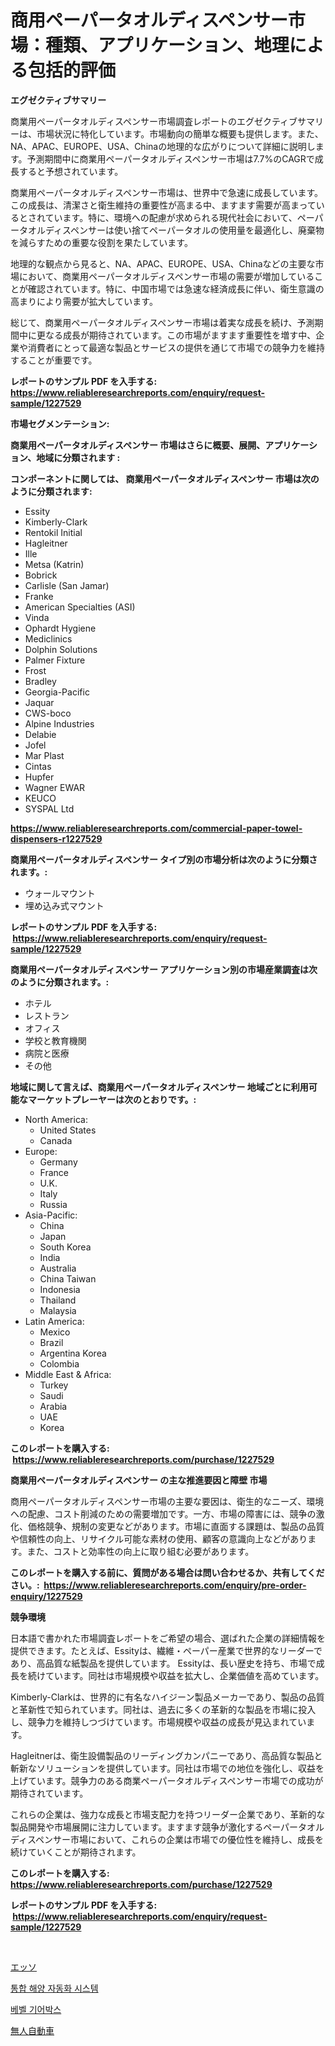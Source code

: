 <p><h1>商用ペーパータオルディスペンサー市場：種類、アプリケーション、地理による包括的評価</h1></p><p><strong>エグゼクティブサマリー</strong></p>
<p><p>商業用ペーパータオルディスペンサー市場調査レポートのエグゼクティブサマリーは、市場状況に特化しています。市場動向の簡単な概要も提供します。また、NA、APAC、EUROPE、USA、Chinaの地理的な広がりについて詳細に説明します。予測期間中に商業用ペーパータオルディスペンサー市場は7.7%のCAGRで成長すると予想されています。</p><p>商業用ペーパータオルディスペンサー市場は、世界中で急速に成長しています。この成長は、清潔さと衛生維持の重要性が高まる中、ますます需要が高まっているとされています。特に、環境への配慮が求められる現代社会において、ペーパータオルディスペンサーは使い捨てペーパータオルの使用量を最適化し、廃棄物を減らすための重要な役割を果たしています。</p><p>地理的な観点から見ると、NA、APAC、EUROPE、USA、Chinaなどの主要な市場において、商業用ペーパータオルディスペンサー市場の需要が増加していることが確認されています。特に、中国市場では急速な経済成長に伴い、衛生意識の高まりにより需要が拡大しています。</p><p>総じて、商業用ペーパータオルディスペンサー市場は着実な成長を続け、予測期間中に更なる成長が期待されています。この市場がますます重要性を増す中、企業や消費者にとって最適な製品とサービスの提供を通じて市場での競争力を維持することが重要です。</p></p>
<p><strong>レポートのサンプル PDF を入手する: <a href="https://www.reliableresearchreports.com/enquiry/request-sample/1227529">https://www.reliableresearchreports.com/enquiry/request-sample/1227529</a></strong></p>
<p><strong>市場セグメンテーション:</strong></p>
<p><strong> 商業用ペーパータオルディスペンサー 市場はさらに概要、展開、アプリケーション、地域に分類されます :</strong></p>
<p><strong>コンポーネントに関しては、 商業用ペーパータオルディスペンサー 市場は次のように分類されます: &nbsp;</strong></p>
<p><ul><li>Essity</li><li>Kimberly-Clark</li><li>Rentokil Initial</li><li>Hagleitner</li><li>Ille</li><li>Metsa (Katrin)</li><li>Bobrick</li><li>Carlisle (San Jamar)</li><li>Franke</li><li>American Specialties (ASI)</li><li>Vinda</li><li>Ophardt Hygiene</li><li>Mediclinics</li><li>Dolphin Solutions</li><li>Palmer Fixture</li><li>Frost</li><li>Bradley</li><li>Georgia-Pacific</li><li>Jaquar</li><li>CWS-boco</li><li>Alpine Industries</li><li>Delabie</li><li>Jofel</li><li>Mar Plast</li><li>Cintas</li><li>Hupfer</li><li>Wagner EWAR</li><li>KEUCO</li><li>SYSPAL Ltd</li></ul></p>
<p><strong><a href="https://www.reliableresearchreports.com/commercial-paper-towel-dispensers-r1227529">https://www.reliableresearchreports.com/commercial-paper-towel-dispensers-r1227529</a></strong></p>
<p><strong> 商業用ペーパータオルディスペンサー タイプ別の市場分析は次のように分類されます。:</strong></p>
<p><ul><li>ウォールマウント</li><li>埋め込み式マウント</li></ul></p>
<p><strong>レポートのサンプル PDF を入手する: &nbsp;<a href="https://www.reliableresearchreports.com/enquiry/request-sample/1227529">https://www.reliableresearchreports.com/enquiry/request-sample/1227529</a></strong></p>
<p><strong> 商業用ペーパータオルディスペンサー アプリケーション別の市場産業調査は次のように分類されます。:</strong></p>
<p><ul><li>ホテル</li><li>レストラン</li><li>オフィス</li><li>学校と教育機関</li><li>病院と医療</li><li>その他</li></ul></p>
<p><strong>地域に関して言えば、商業用ペーパータオルディスペンサー 地域ごとに利用可能なマーケットプレーヤーは次のとおりです。:</strong></p>
<p><ul>
    <li>
        North America:
        <ul>
            <li>United States</li>
            <li>Canada</li>
        </ul>
    </li>
    <li>
        Europe:
        <ul>
            <li>Germany</li>
            <li>France</li>
            <li>U.K.</li>
            <li>Italy</li>
            <li>Russia</li>
        </ul>
    </li>
    <li>
        Asia-Pacific:
        <ul>
            <li>China</li>
            <li>Japan</li>
            <li>South Korea</li>
            <li>India</li>
            <li>Australia</li>
            <li>China Taiwan</li>
            <li>Indonesia</li>
            <li>Thailand</li>
            <li>Malaysia</li>
        </ul>
    </li>
    <li>
        Latin America:
        <ul>
            <li>Mexico</li>
            <li>Brazil</li>
            <li>Argentina Korea</li>
            <li>Colombia</li>
        </ul>
    </li>
    <li>
        Middle East & Africa:
        <ul>
            <li>Turkey</li>
            <li>Saudi</li>
            <li>Arabia</li>
            <li>UAE</li>
            <li>Korea</li>
        </ul>
    </li>
    </ul></p>
<p><strong>このレポートを購入する: &nbsp;<a href="https://www.reliableresearchreports.com/purchase/1227529">https://www.reliableresearchreports.com/purchase/1227529</a></strong></p>
<p><strong>商業用ペーパータオルディスペンサー の主な推進要因と障壁 市場</strong></p>
<p><p>商用ペーパータオルディスペンサー市場の主要な要因は、衛生的なニーズ、環境への配慮、コスト削減のための需要増加です。一方、市場の障害には、競争の激化、価格競争、規制の変更などがあります。市場に直面する課題は、製品の品質や信頼性の向上、リサイクル可能な素材の使用、顧客の意識向上などがあります。また、コストと効率性の向上に取り組む必要があります。</p></p>
<p><strong>このレポートを購入する前に、質問がある場合は問い合わせるか、共有してください。:&nbsp; <a href="https://www.reliableresearchreports.com/enquiry/pre-order-enquiry/1227529">https://www.reliableresearchreports.com/enquiry/pre-order-enquiry/1227529</a></strong></p>
<p><strong>競争環境</strong></p>
<p><p>日本語で書かれた市場調査レポートをご希望の場合、選ばれた企業の詳細情報を提供できます。たとえば、Essityは、繊維・ペーパー産業で世界的なリーダーであり、高品質な紙製品を提供しています。 Essityは、長い歴史を持ち、市場で成長を続けています。同社は市場規模や収益を拡大し、企業価値を高めています。</p><p>Kimberly-Clarkは、世界的に有名なハイジーン製品メーカーであり、製品の品質と革新性で知られています。同社は、過去に多くの革新的な製品を市場に投入し、競争力を維持しつづけています。市場規模や収益の成長が見込まれています。</p><p>Hagleitnerは、衛生設備製品のリーディングカンパニーであり、高品質な製品と斬新なソリューションを提供しています。同社は市場での地位を強化し、収益を上げています。競争力のある商業ペーパータオルディスペンサー市場での成功が期待されています。</p><p>これらの企業は、強力な成長と市場支配力を持つリーダー企業であり、革新的な製品開発や市場展開に注力しています。ますます競争が激化するペーパータオルディスペンサー市場において、これらの企業は市場での優位性を維持し、成長を続けていくことが期待されます。</p></p>
<p><strong>このレポートを購入する: &nbsp; <a href="https://www.reliableresearchreports.com/purchase/1227529">https://www.reliableresearchreports.com/purchase/1227529</a></strong></p>
<p><strong>レポートのサンプル PDF を入手する: &nbsp;<a href="https://www.reliableresearchreports.com/enquiry/request-sample/1227529">https://www.reliableresearchreports.com/enquiry/request-sample/1227529</a></strong><strong></strong></p>
<p>&nbsp;</p>
<p><p><a href="https://medium.com/@skyleridges76856/%E3%82%A8%E3%83%83%E3%82%BD%E5%B8%82%E5%A0%B4%E5%88%86%E6%9E%90-%E3%81%9D%E3%81%AEcagr-%E5%B8%82%E5%A0%B4%E3%82%BB%E3%82%B0%E3%83%A1%E3%83%B3%E3%83%86%E3%83%BC%E3%82%B7%E3%83%A7%E3%83%B3-%E3%81%8A%E3%82%88%E3%81%B3%E3%82%B0%E3%83%AD%E3%83%BC%E3%83%90%E3%83%AB%E7%94%A3%E6%A5%AD%E6%A6%82%E8%A6%81-01764bcffc01">エッソ</a></p><p><a href="https://medium.com/@albinbrakus2023/%ED%86%B5%ED%95%A9-%ED%95%B4%EC%96%91-%EC%9E%90%EB%8F%99%ED%99%94-%EC%8B%9C%EC%8A%A4%ED%85%9C-%EC%8B%9C%EC%9E%A5-%EB%8F%99%ED%96%A5-%EB%B0%8F-%EC%8B%9C%EC%9E%A5-%EB%B6%84%EC%84%9D%EC%9D%80-2024-2031%EB%85%84-%EA%B8%B0%EA%B0%84%EC%9D%84-%EC%98%88%EC%B8%A1%ED%95%A9%EB%8B%88%EB%8B%A4-d63387c41fb6">통합 해양 자동화 시스템</a></p><p><a href="https://medium.com/@audieyost2004/%EB%B2%A0%EB%B2%A8-%EA%B8%B0%EC%96%B4%EB%B0%95%EC%8A%A4-%EC%8B%9C%EC%9E%A5-%EC%8B%9C%EC%9E%A5-cagr-%EC%8B%9C%EC%9E%A5-%EB%8F%99%ED%96%A5-%EB%B0%8F-%EC%84%B1%EC%9E%A5-%EC%A0%84%EB%9E%B5%EC%97%90-%EB%8C%80%ED%95%9C-%ED%86%B5%EC%B0%B0%EB%A0%A5-fcbfd4500f16">베벨 기어박스</a></p><p><a href="https://medium.com/@dominicalsop1/%E7%84%A1%E4%BA%BA%E9%81%8B%E8%BB%A2%E8%BB%8A%E5%B8%82%E5%A0%B4%E3%81%AE%E3%83%88%E3%83%AC%E3%83%B3%E3%83%89%E3%81%A8%E5%B8%82%E5%A0%B4%E5%88%86%E6%9E%90%E3%81%AF-2024%E5%B9%B4%E3%81%8B%E3%82%892031%E5%B9%B4%E3%81%BE%E3%81%A7%E3%81%AE%E4%BA%88%E6%B8%AC%E3%81%A7%E3%81%99-814c358e126e">無人自動車</a></p></p>
